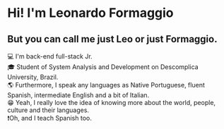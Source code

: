 <h1>Hi! I'm Leonardo Formaggio</h1>
<h2>But you can call me just <strong>Leo</strong> or just <strong>Formaggio</strong>.</h2>
<p>💻 I'm back-end full-stack Jr.</br>
🎓 Student of System Analysis and Development on Descomplica University, Brazil.</br>
🌎 Furthermore, I speak any languages as Native Portuguese, fluent Spanish, intermediate English and a bit of Italian.</br>
😁 Yeah, I really love the idea of knowing more about the world, people, culture and their languages.</br>
❗Oh, and I teach Spanish too.</p>
